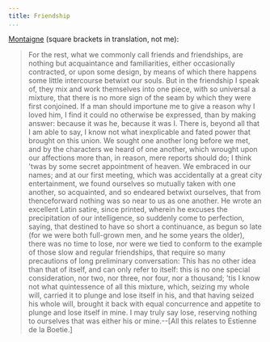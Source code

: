 ```yaml
---
title: Friendship
...
```


[Montaigne](http://www.gutenberg.org/files/3600/3600.txt) (square brackets in translation, not me):

> For the rest, what we commonly call friends and friendships, are
> nothing but acquaintance and familiarities, either occasionally
> contracted, or upon some design, by means of which there happens some
> little intercourse betwixt our souls.  But in the friendship I speak
> of, they mix and work themselves into one piece, with so universal a
> mixture, that there is no more sign of the seam by which they were
> first conjoined.  If a man should importune me to give a reason why I
> loved him, I find it could no otherwise be expressed, than by making
> answer: because it was he, because it was I.  There is, beyond all
> that I am able to say, I know not what inexplicable and fated power
> that brought on this union.  We sought one another long before we met,
> and by the characters we heard of one another, which wrought upon our
> affections more than, in reason, mere reports should do; I think 'twas
> by some secret appointment of heaven.  We embraced in our names; and
> at our first meeting, which was accidentally at a great city
> entertainment, we found ourselves so mutually taken with one another,
> so acquainted, and so endeared betwixt ourselves, that from
> thenceforward nothing was so near to us as one another.  He wrote an
> excellent Latin satire, since printed, wherein he excuses the
> precipitation of our intelligence, so suddenly come to perfection,
> saying, that destined to have so short a continuance, as begun so late
> (for we were both full-grown men, and he some years the older), there
> was no time to lose, nor were we tied to conform to the example of
> those slow and regular friendships, that require so many precautions
> of long preliminary conversation: This has no other idea than that of
> itself, and can only refer to itself: this is no one special
> consideration, nor two, nor three, nor four, nor a thousand; 'tis I
> know not what quintessence of all this mixture, which, seizing my
> whole will, carried it to plunge and lose itself in his, and that
> having seized his whole will, brought it back with equal concurrence
> and appetite to plunge and lose itself in mine.  I may truly say lose,
> reserving nothing to ourselves that was either his or mine.--[All this
> relates to Estienne de la Boetie.]
